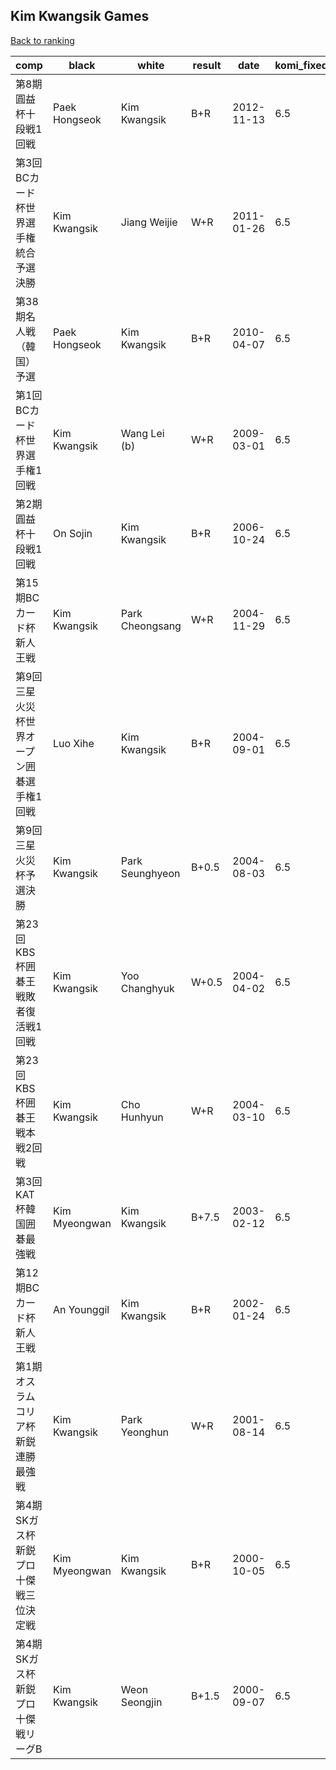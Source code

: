 ## Kim Kwangsik Games

[Back to ranking](index.md)




| **comp** | **black** | **white** | **result** | **date** | **komi_fixed** | **kifu** | 
| --- | --- | --- | --- | --- | --- | --- |
| 第8期圓益杯十段戦1回戦 | Paek Hongseok | Kim Kwangsik | B+R | 2012-11-13 | 6.5 | [Kifu](https://kifudepot.net/kifucontents.php?id=LLENq00bb4sLWNomMGVamw%3D%3D) | 
| 第3回BCカード杯世界選手権統合予選決勝 | Kim Kwangsik | Jiang Weijie | W+R | 2011-01-26 | 6.5 | [Kifu](https://kifudepot.net/kifucontents.php?id=8ZBPo8akLazMYY0QFYjXKQ%3D%3D) | 
| 第38期名人戦（韓国）予選 | Paek Hongseok | Kim Kwangsik | B+R | 2010-04-07 | 6.5 | [Kifu](https://kifudepot.net/kifucontents.php?id=JvMkQ8fEbTRJvcvtRLGxBw%3D%3D) | 
| 第1回BCカード杯世界選手権1回戦 | Kim Kwangsik | Wang Lei (b) | W+R | 2009-03-01 | 6.5 | [Kifu](https://kifudepot.net/kifucontents.php?id=3pNufJov9rrrp6T%2BelN%2FOQ%3D%3D) | 
| 第2期圓益杯十段戦1回戦 | On Sojin | Kim Kwangsik | B+R | 2006-10-24 | 6.5 | [Kifu](https://kifudepot.net/kifucontents.php?id=C1Nwt0dlREs0BYxgyvISqw%3D%3D) | 
| 第15期BCカード杯新人王戦 | Kim Kwangsik | Park Cheongsang | W+R | 2004-11-29 | 6.5 | [Kifu](https://kifudepot.net/kifucontents.php?id=DOqx%2FW2YOvUXQJXL25yi3A%3D%3D) | 
| 第9回三星火災杯世界オープン囲碁選手権1回戦 | Luo Xihe | Kim Kwangsik | B+R | 2004-09-01 | 6.5 | [Kifu](https://kifudepot.net/kifucontents.php?id=uTNvCY%2FTelcri4XALNdqLQ%3D%3D) | 
| 第9回三星火災杯予選決勝 | Kim Kwangsik | Park Seunghyeon | B+0.5 | 2004-08-03 | 6.5 | [Kifu](https://kifudepot.net/kifucontents.php?id=it7GVjUyZPuvx562gbs5oA%3D%3D) | 
| 第23回KBS杯囲碁王戦敗者復活戦1回戦 | Kim Kwangsik | Yoo Changhyuk | W+0.5 | 2004-04-02 | 6.5 | [Kifu](https://kifudepot.net/kifucontents.php?id=c3l4%2BwSM8VxnL%2BrsCRzlrQ%3D%3D) | 
| 第23回KBS杯囲碁王戦本戦2回戦 | Kim Kwangsik | Cho Hunhyun | W+R | 2004-03-10 | 6.5 | [Kifu](https://kifudepot.net/kifucontents.php?id=RmjvU2gMJUFHdOtVjy7YgQ%3D%3D) | 
| 第3回KAT杯韓国囲碁最強戦 | Kim Myeongwan | Kim Kwangsik | B+7.5 | 2003-02-12 | 6.5 | [Kifu](https://kifudepot.net/kifucontents.php?id=snylKXq5SXMbY0hV%2FVGQ%2BQ%3D%3D) | 
| 第12期BCカード杯新人王戦 | An Younggil | Kim Kwangsik | B+R | 2002-01-24 | 6.5 | [Kifu](https://kifudepot.net/kifucontents.php?id=ej82thnkAiZofzo2Yx3uVg%3D%3D) | 
| 第1期オスラムコリア杯新鋭連勝最強戦 | Kim Kwangsik | Park Yeonghun | W+R | 2001-08-14 | 6.5 | [Kifu](https://kifudepot.net/kifucontents.php?id=4X9Y%2BtjyWfCYuRCZ1JKTQQ%3D%3D) | 
| 第4期SKガス杯新鋭プロ十傑戦三位決定戦 | Kim Myeongwan | Kim Kwangsik | B+R | 2000-10-05 | 6.5 | [Kifu](https://kifudepot.net/kifucontents.php?id=PJEsZhHdnSfxTpqsUU8ntw%3D%3D) | 
| 第4期SKガス杯新鋭プロ十傑戦リーグB | Kim Kwangsik | Weon Seongjin | B+1.5 | 2000-09-07 | 6.5 | [Kifu](https://kifudepot.net/kifucontents.php?id=XLhP%2BCwZnffCoobKhxg2cA%3D%3D) |




